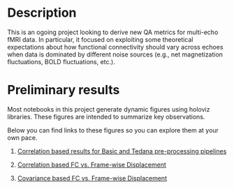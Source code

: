 # Description

This is an ogoing project looking to derive new QA metrics for multi-echo fMRI data. In particular, it focused on exploiting some theoretical expectations about how functional connectivity should vary across echoes when data is dominated by different noise sources (e.g., net magnetization fluctuations, BOLD fluctuations, etc.).

# Preliminary results

Most notebooks in this project generate dynamic figures using holoviz libraries. These figures are intended to summarize key observations.

Below you can find links to these figures so you can explore them at your own pace.


1. [Correlation based results for Basic and Tedana pre-processing pipelines](https://javiergcas.github.io/me_staticfc/results/Basic_2_MEICA.jpeg.html)

2. [Correlation based FC vs. Frame-wise Displacement](https://javiergcas.github.io/me_staticfc/results/Corr_vs_Motion.html)

3. [Covariance based FC vs. Frame-wise Displacement](https://javiergcas.github.io/me_staticfc/results/Cov_vs_Motion.html)
